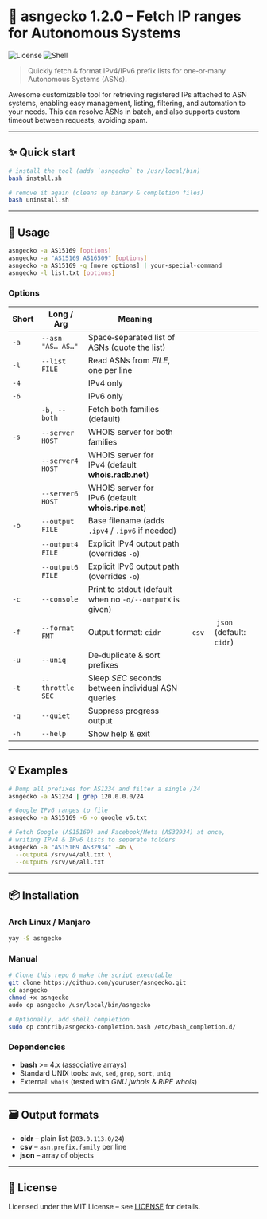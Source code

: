 # 🦎 asngecko 1.2.0 – Fetch IP ranges for Autonomous Systems

![License](https://img.shields.io/badge/license-MIT-blue)
![Shell](https://img.shields.io/badge/shell-bash-green)

> Quickly fetch & format IPv4/IPv6 prefix lists for one‑or‑many Autonomous Systems (ASNs).

Awesome customizable tool for retrieving registered IPs attached to ASN systems, enabling easy management, listing, filtering, and automation to your needs.
This can resolve ASNs in batch, and also supports custom timeout between requests, avoiding spam.

---

## ✨ Quick start

```bash
# install the tool (adds `asngecko` to /usr/local/bin)
bash install.sh

# remove it again (cleans up binary & completion files)
bash uninstall.sh
```

---

## 🚀 Usage

```bash
asngecko -a AS15169 [options]
asngecko -a "AS15169 AS16509" [options]
asngecko -a AS15169 -q [more options] | your-special-command
asngecko -l list.txt [options]
```

### Options

| Short | Long / Arg        | Meaning                                                   |         |                           |
| ----- | ----------------- | --------------------------------------------------------- | ------- | ------------------------- |
| `-a`  | `--asn "AS… AS…"` | Space‑separated list of ASNs (quote the list)             |         |                           |
| `-l`  | `--list FILE`     | Read ASNs from *FILE*, one per line                       |         |                           |
| `-4`  |                   | IPv4 only                                                 |         |                           |
| `-6`  |                   | IPv6 only                                                 |         |                           |
|       | `-b, --both`      | Fetch both families (default)                             |         |                           |
| `-s`  | `--server HOST`   | WHOIS server for both families                            |         |                           |
|       | `--server4 HOST`  | WHOIS server for IPv4 (default **whois.radb.net**)        |         |                           |
|       | `--server6 HOST`  | WHOIS server for IPv6 (default **whois.ripe.net**)        |         |                           |
| `-o`  | `--output FILE`   | Base filename (adds `.ipv4` / `.ipv6` if needed)          |         |                           |
|       | `--output4 FILE`  | Explicit IPv4 output path (overrides `-o`)                |         |                           |
|       | `--output6 FILE`  | Explicit IPv6 output path (overrides `-o`)                |         |                           |
| `-c`  | `--console`       | Print to stdout (default when no `-o/--outputX` is given) |         |                           |
| `-f`  | `--format FMT`    | Output format: `cidr`                                     |  `csv`  |  `json` (default: `cidr`) |
| `-u`  | `--uniq`          | De‑duplicate & sort prefixes                              |         |                           |
| `-t`  | `--throttle SEC`  | Sleep *SEC* seconds between individual ASN queries        |         |                           |
| `-q`  | `--quiet`         | Suppress progress output                                  |         |                           |
| `-h`  | `--help`          | Show help & exit                                          |         |                           |

---

## 💡 Examples

```bash
# Dump all prefixes for AS1234 and filter a single /24
asngecko -a AS1234 | grep 120.0.0.0/24

# Google IPv6 ranges to file
asngecko -a AS15169 -6 -o google_v6.txt

# Fetch Google (AS15169) and Facebook/Meta (AS32934) at once,
# writing IPv4 & IPv6 lists to separate folders
asngecko -a "AS15169 AS32934" -46 \
  --output4 /srv/v4/all.txt \
  --output6 /srv/v6/all.txt
```

---

## 📦 Installation

### Arch Linux / Manjaro

```bash
yay -S asngecko
```

### Manual

```bash
# Clone this repo & make the script executable
git clone https://github.com/youruser/asngecko.git
cd asngecko
chmod +x asngecko
audo cp asngecko /usr/local/bin/asngecko

# Optionally, add shell completion
sudo cp contrib/asngecko-completion.bash /etc/bash_completion.d/
```

### Dependencies

* **bash** >= 4.x (associative arrays)
* Standard UNIX tools: `awk`, `sed`, `grep`, `sort`, `uniq`
* External: `whois` (tested with *GNU jwhois* & *RIPE whois*)

---

## 🗃️ Output formats

* **cidr** – plain list (`203.0.113.0/24`)
* **csv**  – `asn,prefix,family` per line
* **json** – array of objects

---

## 📜 License

Licensed under the MIT License – see [LICENSE](LICENSE) for details.

